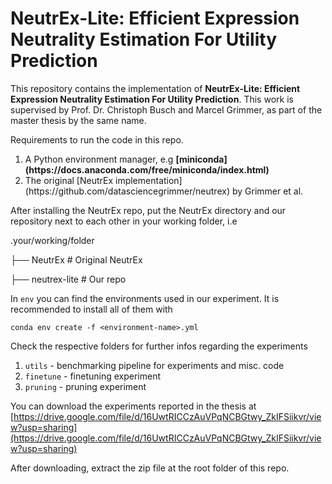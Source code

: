 # NeutrEx-Lite: Efficient Expression Neutrality Estimation For Utility Prediction

This repository contains the implementation of <b>NeutrEx-Lite: Efficient Expression Neutrality Estimation For Utility Prediction</b>. This work is supervised by Prof. Dr. Christoph Busch and Marcel Grimmer, as part of the master thesis by the same name.

Requirements to run the code in this repo.

<ol>
    <li>A Python environment manager, e.g <b>[miniconda](https://docs.anaconda.com/free/miniconda/index.html)</b></li>
    <li>The original [NeutrEx implementation](https://github.com/datasciencegrimmer/neutrex) by Grimmer et al.</li>
</ol>

After installing the NeutrEx repo, put the NeutrEx directory and our repository next to each other in your working folder, i.e

.your/working/folder

├── NeutrEx                      # Original NeutrEx

├── neutrex-lite                 # Our repo

In `env` you can find the environments used in our experiment. It is recommended to install all of them with

`conda env create -f <environment-name>.yml`

Check the respective folders for further infos regarding the experiments

<ol>
    <li><code>utils</code> - benchmarking pipeline for experiments and misc. code</li>
    <li><code>finetune</code> - finetuning experiment</li>
    <li><code>pruning</code> - pruning experiment
</ol>

You can download the experiments reported in the thesis at
[https://drive.google.com/file/d/16UwtRICCzAuVPqNCBGtwy_ZkIFSiikvr/view?usp=sharing](https://drive.google.com/file/d/16UwtRICCzAuVPqNCBGtwy_ZkIFSiikvr/view?usp=sharing)

After downloading, extract the zip file at the root folder of this repo.